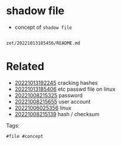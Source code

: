 # shadow file

- concept of `shadow file`

```
```

` zet/20221013185456/README.md `

# Related

- [20221013192245](/zet/20221013192245/README.md) cracking hashes
- [20221013185406](/zet/20221013185406/README.md) etc passwd file on linux
- [20221008215325](/zet/20221008215325/README.md) password
- [20221008215655](/zet/20221008215655/README.md) user account
- [20221006025356](/zet/20221006025356/README.md) linux
- [20221008215139](/zet/20221008215139/README.md) hash / checksum

Tags:

    #file #concept
